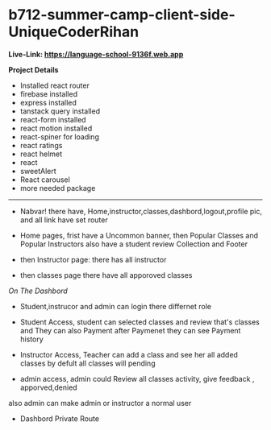 ﻿# b712-summer-camp-client-side-UniqueCoderRihan
**Live-Link: https://language-school-9136f.web.app**

**Project Details**

* Installed react router
* firebase installed
* express installed
* tanstack query installed
* react-form installed
* react motion installed
* react-spiner for loading
* react ratings
* react helmet 
* react
* sweetAlert 
* React carousel
* more needed package

<hr>

* Nabvar! there have, Home,instructor,classes,dashbord,logout,profile pic, and all link have set router
* Home pages, frist have a Uncommon banner, then Popular Classes and Popular Instructors also have a student review Collection and Footer

* then Instructor page: there has all instructor 
* then classes page there have all apporoved classes

*On The Dashbord*
* Student,instrucor and admin can login there differnet role

* Student Access, student can selected classes and review that's classes and They can also Payment 
after Paymenet they can see Payment history

* Instructor Access, 
Teacher can add a class and see her all added classes by defult all classes will pending 

* admin access, admin could Review all classes activity, give feedback , apporved,denied 

also admin can make admin or instructor a normal user

* Dashbord Private Route


